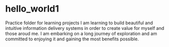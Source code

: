 # hello_world1
Practice folder for learning projects
I am learning to build beautiful and intuitive information delivery systems in order to create value
for myself and those aroud me. I am embarking on a long journey of exploration and am committed to 
enjoying it and gaining the most benefits possible.
